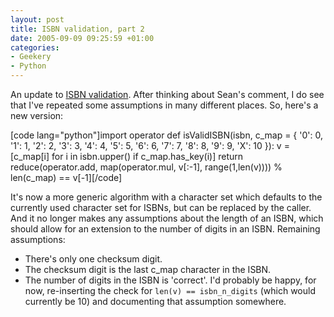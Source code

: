 ```yaml
---
layout: post
title: ISBN validation, part 2
date: 2005-09-09 09:25:59 +01:00
categories:
- Geekery
- Python
---
```

An update to <a href="http://woss.name/2005/09/08/isbn-validation/">ISBN validation</a>. After thinking about Sean's comment, I do see that I've repeated some assumptions in many different places.  So, here's a new version:

[code lang="python"]import operator
def isValidISBN(isbn,
                c_map = { '0': 0, '1': 1, '2': 2, '3': 3, '4': 4, '5': 5,
                          '6': 6, '7': 7, '8': 8, '9': 9, 'X': 10 }):
    v = [c_map[i] for i in isbn.upper() if c_map.has_key(i)]
    return reduce(operator.add, map(operator.mul, v[:-1], range(1,len(v)))) % len(c_map) == v[-1][/code]

It's now a more generic algorithm with a character set which defaults to the currently used character set for ISBNs, but can be replaced by the caller.  And it no longer makes any assumptions about the length of an ISBN, which should allow for an extension to the number of digits in an ISBN.  Remaining assumptions:

<ul>
<li>There's only one checksum digit.</li>
<li>The checksum digit is the last c_map character in the ISBN.</li>
<li>The number of digits in the ISBN is 'correct'.  I'd probably be happy, for now, re-inserting the check for <code>len(v) == isbn_n_digits</code> (which would currently be 10) and documenting that assumption somewhere.</li>
</ul>
